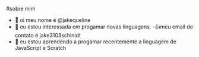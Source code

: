 #sobre mim
- 👋 oi meu nome é @jakequeline
- 👀 eu estou interessada em progamar novas linguagens.
 -:+1:meu email de contato é jake3103schinidt
- 🌱 eu estou aprendendo a progamar recentemente a linguagem de JavaScript e Scratch
